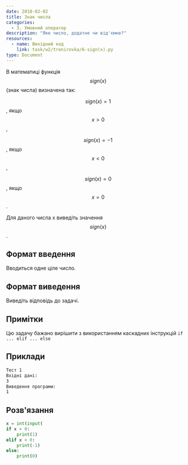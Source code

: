 ```yaml
---
date: 2018-02-02
title: Знак числа
categories:
  - 3. Умовний оператор
description: "Яке число, додатне чи від'ємне?"
resources:
  - name: Вихідний код
    link: task/w2/trenirovka/6-sign(x).py
type: Document
---
```


В математиці функція $$sign (x)$$ (знак числа) визначена так:                              
                                                                                         
$$sign (x) = 1$$, якщо $$x > 0$$,                                                            
                                                                                        
$$sign (x) = - 1$$, якщо $$x < 0$$,                                                          
                                                                                         
$$sign (x) = 0$$, якщо $$x = 0$$.                                                            
                                                                                         
Для даного числа x виведіть значення $$sign (x)$$.                                         
                                                                                         
## Формат введення                                                                          
                                                                                         
Вводиться одне ціле число.                                                               
                                                                                         
## Формат виведення                                                                         
                                                                                          
 Виведіть відповідь до задачі.                                                            
                                                                                          
## Примітки                                                                                 
                                                                                          
Цю задачу бажано вирішити з використанням каскадних інструкцій `if ... elif ... else `   

## Приклади

```bash
Тест 1
Вхідні дані:
3
Виведення програми:
1
```

## Розв'язання

```python
x = int(input(
if x > 0:     
    print(1)  
elif x < 0:   
    print(-1) 
else:         
    print(0)  
```